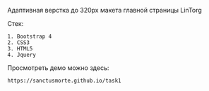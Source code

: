 Адаптивная верстка до 320px макета главной страницы LinTorg

Стек:

    1. Bootstrap 4
    2. CSS3
    3. HTML5
    4. Jquery

Просмотреть демо можно здесь:

    https://sanctusmorte.github.io/task1


